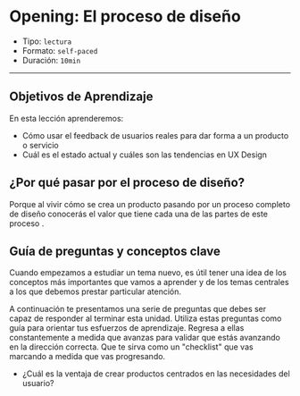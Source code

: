 # Opening: El proceso de diseño

- Tipo: `lectura`
- Formato: `self-paced`
- Duración: `10min`

***

## Objetivos de Aprendizaje

En esta lección aprenderemos:

- Cómo usar el feedback de usuarios reales para dar forma a un producto o servicio
- Cuál es el estado actual y cuáles son las tendencias en UX Design


## ¿Por qué pasar por el proceso de diseño?

Porque al vivir cómo se crea un producto pasando por un proceso completo de diseño conocerás el valor que tiene cada una de las partes de este proceso .

## Guía de preguntas y conceptos clave

Cuando empezamos a estudiar un tema nuevo, es útil tener una idea de los
conceptos más importantes que vamos a aprender y de los temas centrales
a los que debemos prestar particular atención.

A continuación te presentamos una serie de preguntas que debes ser capaz de
responder al terminar esta unidad. Utiliza estas preguntas como guía para
orientar tus esfuerzos de aprendizaje. Regresa a ellas constantemente a
medida que avanzas para validar que estás avanzando en la dirección correcta.
Que te sirva como un "checklist" que vas marcando a medida que vas progresando.

- ¿Cuál es la ventaja de crear productos centrados en las necesidades del usuario?
